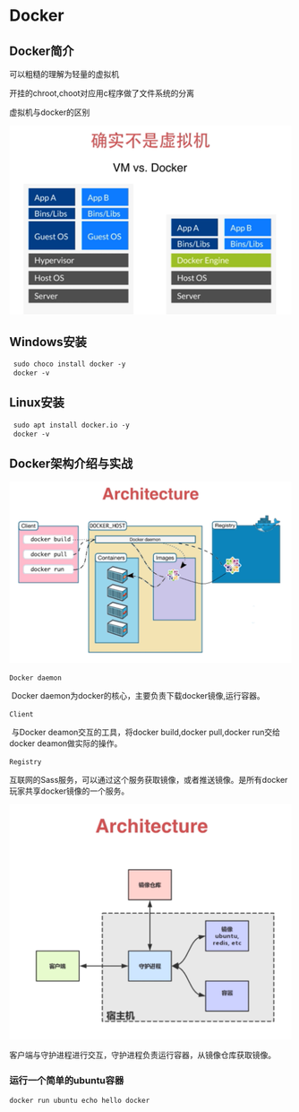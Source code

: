 # Docker

## Docker简介

可以粗糙的理解为轻量的虚拟机

开挂的chroot,choot对应用c程序做了文件系统的分离

虚拟机与docker的区别

![1](./images/1.png)	



## Windows安装

```shell
 sudo choco install docker -y
 docker -v
```

## Linux安装

```shell
 sudo apt install docker.io -y
 docker -v
```



## Docker架构介绍与实战



![2](./images/2.png)

`Docker daemon`

​	Docker daemon为docker的核心，主要负责下载docker镜像,运行容器。

`Client`

​	与Docker deamon交互的工具，将docker build,docker pull,docker run交给docker deamon做实际的操作。

`Registry`

​	互联网的Sass服务，可以通过这个服务获取镜像，或者推送镜像。是所有docker玩家共享docker镜像的一个服务。



![3](./images/3.png)

​	客户端与守护进程进行交互，守护进程负责运行容器，从镜像仓库获取镜像。



### 运行一个简单的ubuntu容器

```shell
docker run ubuntu echo hello docker
```

